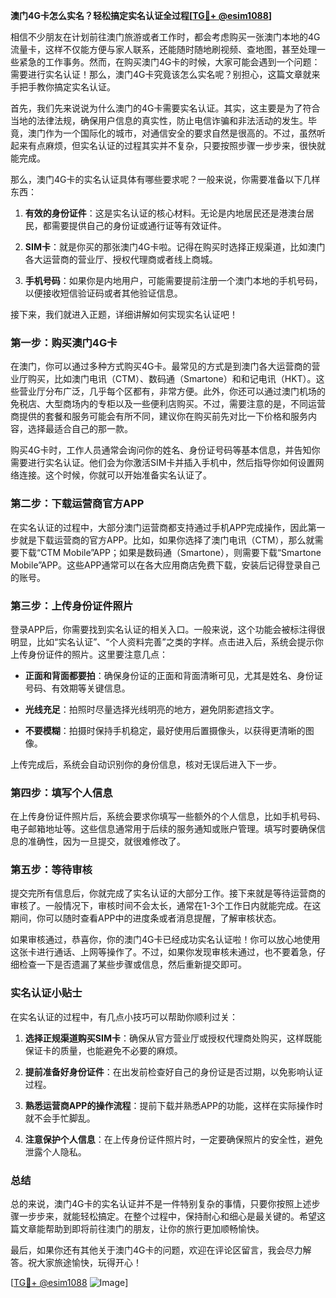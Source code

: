 **澳门4G卡怎么实名？轻松搞定实名认证全过程[[TG💪+ @esim1088](https://t.me/s/esim1088)]**

相信不少朋友在计划前往澳门旅游或者工作时，都会考虑购买一张澳门本地的4G流量卡，这样不仅能方便与家人联系，还能随时随地刷视频、查地图，甚至处理一些紧急的工作事务。然而，在购买澳门4G卡的时候，大家可能会遇到一个问题：需要进行实名认证！那么，澳门4G卡究竟该怎么实名呢？别担心，这篇文章就来手把手教你搞定实名认证。

首先，我们先来说说为什么澳门的4G卡需要实名认证。其实，这主要是为了符合当地的法律法规，确保用户信息的真实性，防止电信诈骗和非法活动的发生。毕竟，澳门作为一个国际化的城市，对通信安全的要求自然是很高的。不过，虽然听起来有点麻烦，但实名认证的过程其实并不复杂，只要按照步骤一步步来，很快就能完成。

那么，澳门4G卡的实名认证具体有哪些要求呢？一般来说，你需要准备以下几样东西：

1. **有效的身份证件**：这是实名认证的核心材料。无论是内地居民还是港澳台居民，都需要提供自己的身份证或通行证等有效证件。
   
2. **SIM卡**：就是你买的那张澳门4G卡啦。记得在购买时选择正规渠道，比如澳门各大运营商的营业厅、授权代理商或者线上商城。

3. **手机号码**：如果你是内地用户，可能需要提前注册一个澳门本地的手机号码，以便接收短信验证码或者其他验证信息。

接下来，我们就进入正题，详细讲解如何实现实名认证吧！

### 第一步：购买澳门4G卡

在澳门，你可以通过多种方式购买4G卡。最常见的方式是到澳门各大运营商的营业厅购买，比如澳门电讯（CTM）、数码通（Smartone）和和记电讯（HKT）。这些营业厅分布广泛，几乎每个区都有，非常方便。此外，你还可以通过澳门机场的免税店、大型商场内的专柜以及一些便利店购买。不过，需要注意的是，不同运营商提供的套餐和服务可能会有所不同，建议你在购买前先对比一下价格和服务内容，选择最适合自己的那一款。

购买4G卡时，工作人员通常会询问你的姓名、身份证号码等基本信息，并告知你需要进行实名认证。他们会为你激活SIM卡并插入手机中，然后指导你如何设置网络连接。这个时候，你就可以开始准备实名认证了。

### 第二步：下载运营商官方APP

在实名认证的过程中，大部分澳门运营商都支持通过手机APP完成操作，因此第一步就是下载运营商的官方APP。比如，如果你选择了澳门电讯（CTM），那么就需要下载“CTM Mobile”APP；如果是数码通（Smartone），则需要下载“Smartone Mobile”APP。这些APP通常可以在各大应用商店免费下载，安装后记得登录自己的账号。

### 第三步：上传身份证件照片

登录APP后，你需要找到实名认证的相关入口。一般来说，这个功能会被标注得很明显，比如“实名认证”、“个人资料完善”之类的字样。点击进入后，系统会提示你上传身份证件的照片。这里要注意几点：

- **正面和背面都要拍**：确保身份证的正面和背面清晰可见，尤其是姓名、身份证号码、有效期等关键信息。
  
- **光线充足**：拍照时尽量选择光线明亮的地方，避免阴影遮挡文字。
  
- **不要模糊**：拍摄时保持手机稳定，最好使用后置摄像头，以获得更清晰的图像。

上传完成后，系统会自动识别你的身份信息，核对无误后进入下一步。

### 第四步：填写个人信息

在上传身份证件照片后，系统会要求你填写一些额外的个人信息，比如手机号码、电子邮箱地址等。这些信息通常用于后续的服务通知或账户管理。填写时要确保信息的准确性，因为一旦提交，就很难修改了。

### 第五步：等待审核

提交完所有信息后，你就完成了实名认证的大部分工作。接下来就是等待运营商的审核了。一般情况下，审核时间不会太长，通常在1-3个工作日内就能完成。在这期间，你可以随时查看APP中的进度条或者消息提醒，了解审核状态。

如果审核通过，恭喜你，你的澳门4G卡已经成功实名认证啦！你可以放心地使用这张卡进行通话、上网等操作了。不过，如果你发现审核未通过，也不要着急，仔细检查一下是否遗漏了某些步骤或信息，然后重新提交即可。

### 实名认证小贴士

在实名认证的过程中，有几点小技巧可以帮助你顺利过关：

1. **选择正规渠道购买SIM卡**：确保从官方营业厅或授权代理商处购买，这样既能保证卡的质量，也能避免不必要的麻烦。

2. **提前准备好身份证件**：在出发前检查好自己的身份证是否过期，以免影响认证过程。

3. **熟悉运营商APP的操作流程**：提前下载并熟悉APP的功能，这样在实际操作时就不会手忙脚乱。

4. **注意保护个人信息**：在上传身份证件照片时，一定要确保照片的安全性，避免泄露个人隐私。

### 总结

总的来说，澳门4G卡的实名认证并不是一件特别复杂的事情，只要你按照上述步骤一步步来，就能轻松搞定。在整个过程中，保持耐心和细心是最关键的。希望这篇文章能帮助到即将前往澳门的朋友，让你的旅行更加顺畅愉快。

最后，如果你还有其他关于澳门4G卡的问题，欢迎在评论区留言，我会尽力解答。祝大家旅途愉快，玩得开心！

[[TG💪+ @esim1088](https://t.me/s/esim1088) ![Image](https://i.postimg.cc/4NQfJmqS/Snipaste-2025-05-13-00-14-12.png)]